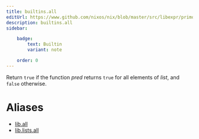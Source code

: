 ```yaml
---
title: builtins.all
editUrl: https://www.github.com/nixos/nix/blob/master/src/libexpr/primops.cc
description: builtins.all
sidebar:

    badge:
        text: Builtin
        variant: note

    order: 0
---
```


Return `true` if the function *pred* returns `true` for all elements
of *list*, and `false` otherwise.


# Aliases

- [lib.all](reference/lib/lib-all)
- [lib.lists.all](reference/lib/lists/lib-lists-all)


